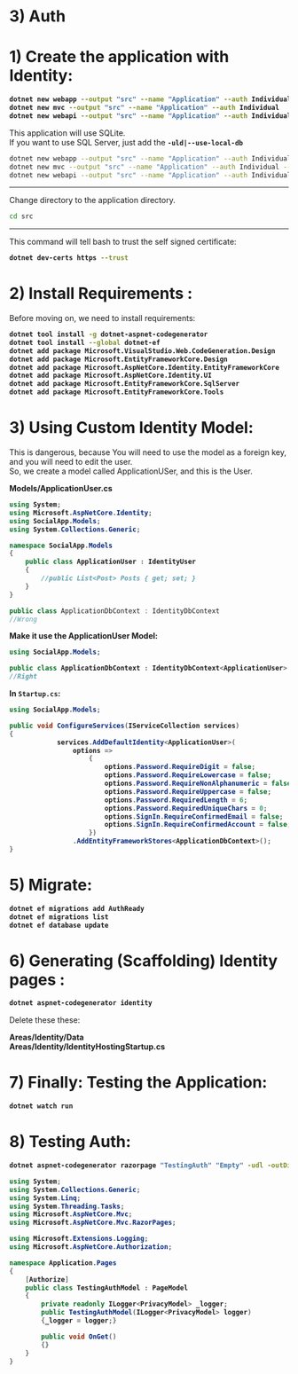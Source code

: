 # 3) Auth




# 1) Create the application with Identity:


<b>

```bash
dotnet new webapp --output "src" --name "Application" --auth Individual
dotnet new mvc --output "src" --name "Application" --auth Individual
dotnet new webapi --output "src" --name "Application" --auth Individual
```
</b>




This application will use SQLite.  
If you want to use SQL Server, just add the **`-uld|--use-local-db`**





```bash
dotnet new webapp --output "src" --name "Application" --auth Individual --use-local-db
dotnet new mvc --output "src" --name "Application" --auth Individual --use-local-db
dotnet new webapi --output "src" --name "Application" --auth Individual --use-local-db
```







---

Change directory to the application directory.
```bash
cd src
```


---

This command will tell bash to trust the self signed
 certificate:

<b>

```bash
dotnet dev-certs https --trust
```
</b>






# 2) Install Requirements :
Before moving on, we need to install requirements:
<b>

```bash
dotnet tool install -g dotnet-aspnet-codegenerator
dotnet tool install --global dotnet-ef
dotnet add package Microsoft.VisualStudio.Web.CodeGeneration.Design
dotnet add package Microsoft.EntityFrameworkCore.Design
dotnet add package Microsoft.AspNetCore.Identity.EntityFrameworkCore
dotnet add package Microsoft.AspNetCore.Identity.UI
dotnet add package Microsoft.EntityFrameworkCore.SqlServer
dotnet add package Microsoft.EntityFrameworkCore.Tools
```
</b>













# 3) Using Custom Identity Model:
This is dangerous, because You will need to use the 
model as a foreign key, and you will need to edit the user.  
So, we create a model called ApplicationUSer, and this is the User.



<b>
Models/ApplicationUser.cs

```cs
using System;
using Microsoft.AspNetCore.Identity;
using SocialApp.Models;
using System.Collections.Generic;

namespace SocialApp.Models
{
    public class ApplicationUser : IdentityUser
    {
        //public List<Post> Posts { get; set; }       
    }
}
```


</b>






```cs
public class ApplicationDbContext : IdentityDbContext 
//Wrong
```
<b>

Make it use the ApplicationUser Model:

```cs
using SocialApp.Models;

public class ApplicationDbContext : IdentityDbContext<ApplicationUser>
//Right
```








In **`Startup.cs`**:



```cs
using SocialApp.Models;

public void ConfigureServices(IServiceCollection services)
{
            services.AddDefaultIdentity<ApplicationUser>(
                options => 
                    {
                        options.Password.RequireDigit = false;
                        options.Password.RequireLowercase = false;
                        options.Password.RequireNonAlphanumeric = false;
                        options.Password.RequireUppercase = false;
                        options.Password.RequiredLength = 6;
                        options.Password.RequiredUniqueChars = 0;
                        options.SignIn.RequireConfirmedEmail = false;
                        options.SignIn.RequireConfirmedAccount = false;
                    })
                .AddEntityFrameworkStores<ApplicationDbContext>();
}
```

</b>






# 5) Migrate:


<b>

```bash
dotnet ef migrations add AuthReady
dotnet ef migrations list
dotnet ef database update 
```
</b>








# 6) Generating (Scaffolding) Identity pages :


<b>

```bash
dotnet aspnet-codegenerator identity
```
</b>

Delete these these:

**Areas/Identity/Data**  
**Areas/Identity/IdentityHostingStartup.cs**


















# 7) Finally: Testing the Application:


<b>

```bash
dotnet watch run
```
</b>





# 8) Testing Auth:


<b>

```bash
dotnet aspnet-codegenerator razorpage "TestingAuth" "Empty" -udl -outDir "Pages"
```



```cs
using System;
using System.Collections.Generic;
using System.Linq;
using System.Threading.Tasks;
using Microsoft.AspNetCore.Mvc;
using Microsoft.AspNetCore.Mvc.RazorPages;

using Microsoft.Extensions.Logging;
using Microsoft.AspNetCore.Authorization;

namespace Application.Pages
{
    [Authorize]
    public class TestingAuthModel : PageModel
    {
        private readonly ILogger<PrivacyModel> _logger;
        public TestingAuthModel(ILogger<PrivacyModel> logger)
        {_logger = logger;}

        public void OnGet()
        {}
    }
}
```
</b>






